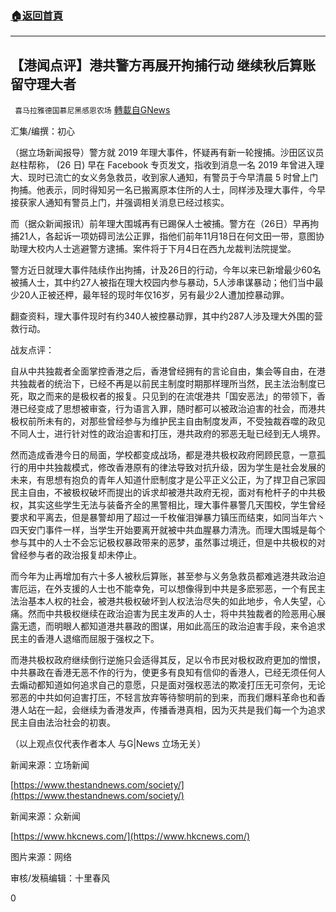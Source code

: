 ###  [:house:返回首頁](https://github.com/ourhimalayas/txt)
---

## 【港闻点评】港共警方再展开拘捕行动 继续秋后算账留守理大者
` 喜马拉雅德国慕尼黑感恩农场` [轉載自GNews](https://gnews.org/zh-hans/1144299/)

汇集/编撰：初心

（据立场新闻报导）警方就 2019 年理大事件，怀疑再有新一轮搜捕。沙田区议员赵柱帮称， (26 日) 早在 Facebook 专页发文，指收到消息一名 2019 年曾进入理大、现时已流亡的女义务急救员，收到家人通知，有警员于今早清晨 5 时曾上门拘捕。他表示，同时得知另一名已搬离原本住所的人士，同样涉及理大事件，今早接获家人通知有警员上门，并强调相关消息已经过核实。

而（据众新闻报讯）前年理大围城再有已踢保人士被捕。警方在（26日）早再拘捕21人，各起诉一项妨碍司法公正罪，指他们前年11月18日在何文田一带，意图协助理大校内人士逃避警方逮捕。案件将于下月4日在西九龙裁判法院提堂。

警方近日就理大事件陆续作出拘捕，计及26日的行动，今年以来已新增最少60名被捕人士，其中约27人被指在理大校园内参与暴动，5人涉串谋暴动；他们当中最少20人正被还柙，最年轻的现时年仅16岁，另有最少2人遭加控暴动罪。

翻查资料，理大事件现时有约340人被控暴动罪，其中约287人涉及理大外围的营救行动。

战友点评：

自从中共独裁者全面掌控香港之后，香港曾经拥有的言论自由，集会等自由，在港共独裁者的统治下，已经不再是以前民主制度时期那样理所当然，民主法治制度已死，取之而来的是极权者的报复。只见到的在流氓港共「国安恶法」的带领下，香港已经变成了思想被审查，行为语言入罪，随时都可以被政治迫害的社会，而港共极权前所未有的，对那些曾经参与为维护民主自由制度发声，不受独裁吞噬的政见不同人士，进行针对性的政治迫害和打压，港共政府的邪恶无耻已经到无人境界。

然而造成香港今日的局面，学校都变成战场，都是港共极权政府罔顾民意，一意孤行的用中共独裁模式，修改香港原有的律法导致对抗升级，因为学生是社会发展的未来，有思想有抱负的青年人知道什麽制度才是公平正义公正，为了捍卫自己家园民主自由，不被极权破坏而提出的诉求却被港共政府无视，面对有枪杆子的中共极权，其实这些学生无法与装备齐全的黑警相比，理大事件暴警几天围校，学生曾经要求和平离去，但是暴警却用了超过一千枚催泪弹暴力镇压而结束，如同当年六丶四天安门事件一样，当学生开始要离开就被中共血腥暴力清洗。而理大围城是每个参与其中的人士不会忘记极权暴政带来的恶梦，虽然事过境迁，但是中共极权的对曾经参与者的政治报复却未停止。

而今年为止再增加有六十多人被秋后算账，甚至参与义务急救员都难逃港共政治迫害厄运，在外支援的人士也不能幸免，可以想像得到中共是多麽邪恶，一个有民主法治基本人权的社会，被港共极权破坏到人权法治尽失的如此地步，令人失望，心痛。然而中共极权继续在政治迫害为民主发声的人士，将中共独裁者的险恶用心展露无遗，而明眼人都知道港共暴政的图谋，用如此高压的政治迫害手段，来令追求民主的香港人退缩而屈服于强权之下。

而港共极权政府继续倒行逆施只会适得其反，足以令市民对极权政府更加的憎恨，中共暴政在香港无恶不作的行为，使更多有良知有信仰的香港人，已经无须任何人去煽动都知道如何追求自己的意愿，只是面对强权恶法的欺凌打压无可奈何，无论邪恶的中共如何迫害打压，不轻言放弃等待黎明前的到来，而我们爆料革命也和香港人站在一起，会继续为香港发声，传播香港真相，因为灭共是我们每一个为追求民主自由法治社会的初衷。

（以上观点仅代表作者本人 与G|News 立场无关）

新闻来源：立场新闻

[https://www.thestandnews.com/society/](https://www.thestandnews.com/society/)

新闻来源：众新闻

[https://www.hkcnews.com/](https://www.hkcnews.com/)

图片来源：网络

审核/发稿编辑：十里春风

0
